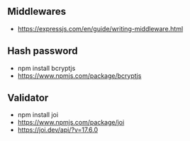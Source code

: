 
## Middlewares
* https://expressjs.com/en/guide/writing-middleware.html

## Hash password
* npm install bcryptjs
* https://www.npmjs.com/package/bcryptjs

## Validator
* npm install joi
* https://www.npmjs.com/package/joi
* https://joi.dev/api/?v=17.6.0